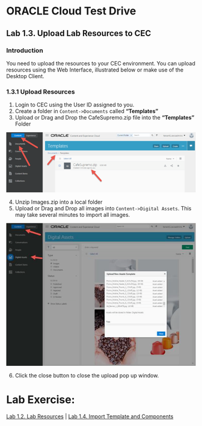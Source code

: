 # ORACLE Cloud Test Drive #

## Lab 1.3. Upload Lab Resources to CEC ##

### Introduction ###

You need to upload the resources to your CEC environment. You can upload resources using the Web Interface, illustrated below or make use of the Desktop Client. 

### 1.3.1 Upload Resources ###

1. Login to CEC using the User ID assigned to you. 
2. Create a folder in ``Content->Documents`` called **“Templates”** 
3. Upload or Drag and Drop the CafeSupremo.zip file into the **“Templates”** Folder

![](images/1.3.3.png)
 
4. Unzip Images.zip into a local folder 
5. Upload or Drag and Drop all images into ``Content->Digital Assets``. This may take several minutes to import all images. 

![](images/1.3.5.png)

6. Click the close button to close the upload pop up window. 

# Lab Exercise: #
[Lab 1.2. Lab Resources](102-CecsLab.md) | [Lab 1.4. Import Template and Components](104-CecsLab.md) 
